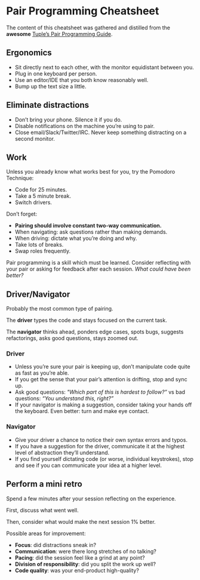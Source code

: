 # Pair Programming Cheatsheet

The content of this cheatsheet was gathered and distilled from the **awesome** [Tuple’s Pair Programming Guide](https://tuple.app/pair-programming-guide/).

## Ergonomics

- Sit directly next to each other, with the monitor equidistant between you.
- Plug in one keyboard per person.
- Use an editor/IDE that you both know reasonably well.
- Bump up the text size a little.

## Eliminate distractions

- Don’t bring your phone. Silence it if you do.
- Disable notifications on the machine you’re using to pair.
- Close email/Slack/Twitter/IRC. Never keep something distracting on a second monitor.

## Work

Unless you already know what works best for you, try the Pomodoro Technique:

- Code for 25 minutes.
- Take a 5 minute break.
- Switch drivers.

Don’t forget:

- **Pairing should involve constant two-way communication.**
- When navigating: ask questions rather than making demands.
- When driving: dictate what you’re doing and why.
- Take lots of breaks.
- Swap roles frequently.

Pair programming is a skill which must be learned. Consider reflecting with your pair or asking for feedback after each session. _What could have been better?_

## Driver/Navigator

Probably the most common type of pairing.

The **driver** types the code and stays focused on the current task.

The **navigator** thinks ahead, ponders edge cases, spots bugs, suggests refactorings, asks good questions, stays zoomed out.

### Driver

- Unless you’re sure your pair is keeping up, don’t manipulate code quite as fast as you’re able.
- If you get the sense that your pair’s attention is drifting, stop and sync up.
- Ask good questions: _"Which part of this is hardest to follow?”_ vs bad questions: _“You understand this, right?”_
- If your navigator is making a suggestion, consider taking your hands off the keyboard. Even better: turn and make eye contact.

### Navigator

- Give your driver a chance to notice their own syntax errors and typos.
- If you have a suggestion for the driver, communicate it at the highest level of abstraction they’ll understand.
- If you find yourself dictating code (or worse, individual keystrokes), stop and see if you can communicate your idea at a higher level.

## Perform a mini retro

Spend a few minutes after your session reflecting on the experience.

First, discuss what went well.

Then, consider what would make the next session 1% better.

Possible areas for improvement:

- **Focus**: did distractions sneak in?
- **Communication**: were there long stretches of no talking?
- **Pacing**: did the session feel like a grind at any point?
- **Division of responsibility**: did you split the work up well?
- **Code quality**: was your end-product high-quality?
